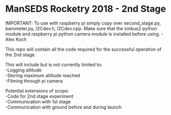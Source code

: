 # ManSEDS Rocketry 2018 - 2nd Stage

IMPORTANT: To use with raspberry pi simply copy over second_stage.py, barometer.py, I2Cdev.h, I2Cdev.cpp. Make sure that the smbus2 python module and raspberry pi python camera module is installed before using. - Alex Koch

This repo will contain all the code required for the successful operation of the 2nd stage.

This will include but is not currently limited to:  
-Logging altitude  
-Storing maximum altitude reached  
-Filming through pi camera  


Potential extensions of scope:  
-Code for 2nd stage experiment  
-Communication with 1st stage  
-Communication with ground before and during launch  
